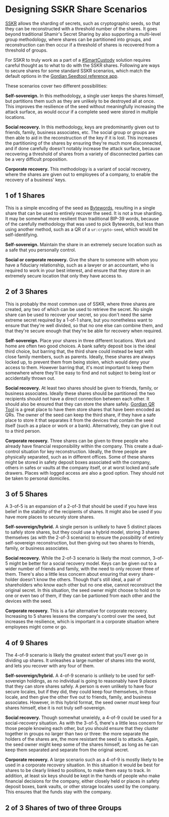 # Designing SSKR Share Scenarios

[SSKR](https://github.com/BlockchainCommons/Research/blob/master/papers/bcr-2020-011-sskr.md) allows the sharding of secrets, such as cryptographic seeds, so that they can be reconstructed with a threshold number of the shares. It goes beyond traditional Shamir's Secret Sharing by also supporting a multi-level group methodology, where shares can be partitioned into groups, and reconstruction can then occur if a threshold of shares is recovered from a threshold of groups.

For SSKR to truly work as a part of a [#SmartCustody](https://www.smartcustody.com) solution requires careful thought as to what to do with the SSKR shares. Following are ways to secure shares for some standard SSKR scenarios, which match the default options in the [Gordian Seedtool reference app](https://github.com/blockchaincommons/GordianSeedTool-iOS).

These scenarios cover two different possibilities:

**Self-sovereign.** In this methodology, a single user keeps the shares himself, but partitions them such as they are unlikely to be destroyed all at once. This improves the resilience of the seed without meaningfully increasing the attack surface, as would occur if a complete seed were stored in multiple locations.

**Social recovery.** In this methodology, keys are predominantly given out to friends, family, business associates, etc. The social group or groups are then able to aid in the reconstruction of the key if it is lost. This increases the partitioning of the shares by ensuring they're much more disconnected, and if done carefully doesn't notably increase the attack surface, because recovering a threshold of shares from a variety of disconnected parties can be a very difficult proposition.

**Corporate recovery.** This methodology is a variant of social recovery, where the shares are given out to employees of a company, to enable the recovery of a business' keys.

## 1 of 1 Shares

This is a simple encoding of the seed as [Bytewords](https://github.com/BlockchainCommons/Research/blob/master/papers/bcr-2020-012-bytewords.md), resulting in a single share that can be used to entirely recover the seed. It is not a true sharding. It may be somewhat more resilient than traditional BIP-39 words, because of the carefully methodology that was used to pick Bytewords, but less than using another method, such as a QR of a `ur:crypto-seed`, which would be self-identifying.

**Self-sovereign.** Maintain the share in an extremely secure location such as a safe that you personally control.

**Social or corporate recovery.** Give the share to someone with whom you have a fiduciary relationship, such as a lawyer or an accountant, who is required to work in your best interest, and ensure that they store in an extremely secure location that only they have access to.

## 2 of 3 Shares

This is probably the most common use of SSKR, where three shares are created, any two of which can be used to retrieve the secret. No single share can be used to recover your secret, so you don't need the same extreme secret required by a 1-of-1 share, but you nonetheless want to ensure that they're well divided, so that no one else can combine them, and that they're secure enough that they're be able for recovery when required.

**Self-sovereign.** Place your shares in three different locations. Work and home are often two good choices. A bank safety deposit box is the ideal third choice, but barring that, the third share could instead be kept with close family members, such as parents. Ideally, these shares are always locked up, to prevent them from being stolen, which would deny your access to them. However barring that, it's most important to keep them somewhere where they'll be easy to find and not subject to being lost or accidentally thrown out.

**Social recovery.** At least two shares should be given to friends, family, or business associates. Ideally these shares should be partitioned: the two recipients should not have a direct connection between each other. It should also be ensured that they can store the share safely. [Gordian QR Tool](https://www.blockchaincommons.com/quarterlies/Q2-2021-Report/) is a great place to have them store shares that have been encoded as QRs. The owner of the seed can keep the third share, if they have a safe place to store it that separates it from the devices that contain the seed itself (such as a place or work or a bank). Alternatively, they can give it out to a third person.

**Corporate recovery.** Three shares can be given to three people who already have financial responsibility within the company. This create a dual-control situation for key reconstruction. Ideally, the three people are physically separated, such as in different offices. Some of these shares might be stored in safety deposit boxes associated with the company, others in safes or vaults at the company itself, or at worst locked and safe drawers. Places with logged access are also a good option. They should not be taken to personal domiciles.

## 3 of 5 Shares

A 3-of-5 is an expansion of a 2-of-3 that should be used if you have less belief in the stability of the recipients of shares. It might also be used if you have more places to securely store shares. 

**Self-sovereign/hybrid.** A single person is unlikely to have 5 distinct places to safely store shares, but they could use a hybrid model, storing 3 shares themselves (as with the 2-of-3 scenario) to ensure the _possibility_ of entirely self-sovereign reconstruction, but then giving out two shares to friends, family, or business associates.

**Social recovery.** While the 2-of-3 scenario is likely the most common, 3-of-5 might be better for a social recovery model. Keys can be given out to a wider number of friends and family, with the need to only recover three of them. There's also a little less concern about ensuring that every share-holder doesn't know the others. Though that's still ideal, a pair of shareholders who know each other but no one else, cannot reconstruct the original secret. In this situation, the seed owner might choose to hold on to one or even two of them, if they can be partioned from each other and the devices with the seed.

**Corporate recovery.** This is a fair alternative for corporate recovery. Increasing to 5 shares lessens the company's control over the seed, but increases the resilience, which is important in a corporate situation where employees might come or go.

## 4 of 9 Shares

The 4-of-9 scenario is likely the greatest extent that you'll ever go in dividing up shares. It unleashes a large number of shares into the world, and lets you recover with any four of them.

**Self-sovereign/hybrid.** A 4-of-9 scenario is unlikely to be used for self-sovereign holdings, as no individual is going to reasonably have 9 places that they can store shares safely. A person is even unlikely to have four secure locales, but if they did, they could keep four themselves, in those locale, and then give the other five out to friends, family, and business associates. However, in this hybrid format, the seed owner _must_ keep four shares himself, else it is not truly self-sovereign.

**Social recovery.** Though somewhat unwieldy, a 4-of-9 could be used for a social-recovery situation. As with the 3-of-5, there's a little less concern for those people knowing each other, but you should ensure that they cluster together in groups no larger than two or three: the more separate the holders of the shares are, the more resistant the seed is to attacks. Again, the seed owner might keep some of the shares himself, as long as he can keep them separated and separate from the original secret.

**Corporate recovery.** A large scenario such as a 4-of-9 is mostly likely to be used in a corporate recovery situation. In this situation it would be best for shares to be clearly linked to positions, to make them easy to track. In addition, at least six keys should be kept in the hands of people who make financial decisions for the company, either closely held or places in safety deposit boxes, bank vaults, or other storage locales used by the company. This ensures that the funds stay with the company.

## 2 of 3 Shares of two of three Groups

